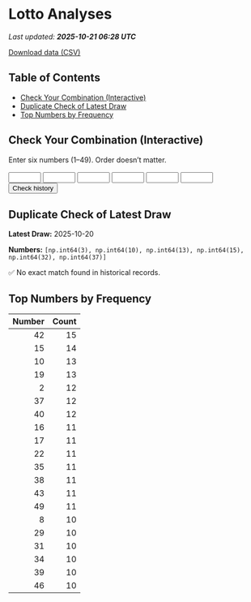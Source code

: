 # Lotto Analyses

_Last updated: **2025-10-21 06:28 UTC**_

[Download data (CSV)](./assets/sgtoto.csv)

## Table of Contents
- [Check Your Combination (Interactive)](#check-your-combination-(interactive))
- [Duplicate Check of Latest Draw](#duplicate-check-of-latest-draw)
- [Top Numbers by Frequency](#top-numbers-by-frequency)


## Check Your Combination (Interactive)

Enter six numbers (1–49). Order doesn’t matter.

<div id="combo-lookup" style="margin: 1rem 0;">
  <input id="n1" type="number" min="1" max="49" style="width:4rem;"> 
  <input id="n2" type="number" min="1" max="49" style="width:4rem;">
  <input id="n3" type="number" min="1" max="49" style="width:4rem;">
  <input id="n4" type="number" min="1" max="49" style="width:4rem;">
  <input id="n5" type="number" min="1" max="49" style="width:4rem;">
  <input id="n6" type="number" min="1" max="49" style="width:4rem;">
  <button id="lookup-btn">Check history</button>
  <div id="lookup-result" style="margin-top:0.5rem;font-weight:600;"></div>
</div>

<script src="./assets/lookup.js"></script>

## Duplicate Check of Latest Draw

**Latest Draw:** 2025-10-20

**Numbers:** `[np.int64(3), np.int64(10), np.int64(13), np.int64(15), np.int64(32), np.int64(37)]`

✅ No exact match found in historical records.

## Top Numbers by Frequency

| Number | Count |
|---:|---:|
| 42 | 15 |
| 15 | 14 |
| 10 | 13 |
| 19 | 13 |
| 2 | 12 |
| 37 | 12 |
| 40 | 12 |
| 16 | 11 |
| 17 | 11 |
| 22 | 11 |
| 35 | 11 |
| 38 | 11 |
| 43 | 11 |
| 49 | 11 |
| 8 | 10 |
| 29 | 10 |
| 31 | 10 |
| 34 | 10 |
| 39 | 10 |
| 46 | 10 |
